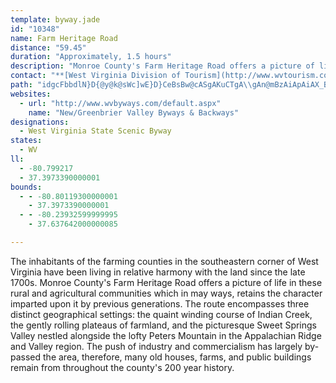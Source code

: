```yaml
---
template: byway.jade
id: "10348"
name: Farm Heritage Road
distance: "59.45"
duration: "Approximately, 1.5 hours"
description: "Monroe County's Farm Heritage Road offers a picture of life in rural and agricultural communities which retains the character imparted upon it by previous generations. "
contact: "**[West Virginia Division of Tourism](http://www.wvtourism.com)**  \r\n 800-225-5982  \r\n\r\n"
path: "idgcFbbdlN}D{@y@k@sWc]wE}D}CeBsBw@cASgAKuCTgA\\gAn@mBzAiApAiAX_BF}Dq@mZcH{Cy@yB_AcCaB_RuRyEgEcd@c]cAaAiBsCgBwBoD{BgEeBcAS{CKcCd@uLjEsB`AqCdBaA^y@LcACyR{Ba[{F_BKyA?cQfAgHVwGYcDJyOfD_DRoFJuA`@_Al@yDbEm@ZoARcBSmC_B_Be@uHBcV`@sBXmI~ByEr@iCJeIBiB]}EqBmCuAi@s@m@kAoC_I_@i@i@_@y@QuQl@mDGyAe@s@k@iAaBmAmCq@}@gAa@_B?u@Yi@q@SaABw@b@iD@kBYgBmAqCqBaD}AkBmHgF{JaJcCaB}XcOwFkCic@iHaGw@oAByBTiPlE}C^ic@^kNDcBLy@R_B~@iAvAm@nAa@vAcCfKy@~BiAfBoBzAsBv@s@JmR`A}Dl@sBp@aKxEeTzFmCfAmDpBcWhT}BzCsFrLg@x@kAzAsBlBmCxAcBj@cBV_BFsBA_Fi@{@Jg@\\m@t@Ux@GjAFx@vH|Vt@rEHxE[`E]dBi@|AuAjCcUvX}BjBcCrA_LzJoDfBiBb@sBLoLe@uB@uVhBeAI_Co@mByAeAyAWo@}Ka^mAsBmAs@kAWuQRcBGaBe@eBeA}@aAkAsBiAwCmAsB_B{AaB_AfBDbReAxAg@bBwA~@aBrA{E?iCSiCm@_DKaBCsAVkBh@_Aj@a@v@YnEw@l@WlHuFhAmAXq@X{AxBaQ@mB[kCmFqQ_AaCiBeDi@kBIiA?kAn@iKBkAIyA_@eByAaCm@kA_BgHsC_I_@mBDo@Ne@d@kA\\[bBeArBkBzAy@lAaAnAsBTSvIeB`Dh@x@Ax@M|Aw@~AYrAHvD`A~@@t@It@W|@q@`E}Dz@qA^eBBgCo@aDiAcE}@oBe@m@k@_@aAWyCSeMS_ARy@^mCrDs@j@o@ZuARq@Gq@Si@_@g@k@i@sAWmDNsDhAuJp@kDlEcPLeBe@cE}BeL_@{C?eBDsA^eFn@gFB{@EaAm@cEmAuFUuCHiA^_BlEoJt@yB^cEG_ASeA_DeIsAgEOoBDeC^yBdAsE\\{@r@cAjAeAfBiAnCqAhAU|Ao@r@y@t@mAr@{BxDqVBsJa@sD[eB_@y@e@[wDwB}@u@k@eAIe@JsBdA_DnFuJbBaFp@qCz@uEnAmETmBX_HO{O_@eB}AsDu@u@uBqAg@s@Ig@BeATsBz@aEp@}Bd@aAlD_@zF_AnB_AhBoBlDkGfGsI|FoLvC}G\\qB\\oGNm@rCeEr@gB^_CEkCWyAwBaGKmALeEIyAsCoQI{ABmANqAbBiId@mIXsAZq@jHsHxAoBfAwBzA{ElBsCx@uB^kC^yIKgBQ{@EeBL_AX_At@_At@e@bAU~@I|ALbBb@rGtDbBd@lCLbEi@dAe@vCeClAy@jPoHvFmFn@kA\\{A`@sGl@mEf@_Cz@mBbFqId@gBBaAEeAeBeFmAaCkB_BcIoD_AsAYeBCoKL_At@sBfBqC`@aApBkHZaBNsB?mBE{AUsBiBkKY{BCqBhAoK?{Il@uHIeFDkAr@oFd@sBh@gA|DwEtJcKbBy@hFe@nAWfE}A|A}@zKuIjAqB\\{AVgJBkAeTPqHXcBYiAy@g@q@[{@Uy@EeA^uCpAcERoBIwA_@sAe@s@}C_CwCiD{AyCi@_BUkAIqAEqF~@yHbAmD@y@[}@qIuG}UiMwIgGs@]aGu@sCKsBPsDr@_A@wFYy@M{@_@w@gAmEaKcCeIk@aAwBgCoCwEaF{DcEmA_ByAiA_B}@aCi@_CKgGm@uEK}ASiGHqBx@aJ@mAGqAeAgGK{AF_Ad@gCrDgKN}@DsAK{AYyAi@eAo@g@oAk@}VuJcCm@mBCiBXmGpCwA@_ASsI{EgCkBcAmAu@sA]gAe@wEY{@k@y@}@Yk@@y@P{GxB_BPwAQyIkD}@MaGQcDJmDVoBl@o@z@c@nAo@|@cD|C_@n@_A|Ci@x@a@Ra@Fi@Gg@WoGkJy@w@}C_Be@g@]cAIiA?yAHsAxAyI\\uApOoYbAmCVgB?kAWmBe@sA_OmPkPcUcBoA{XeIoAg@wGgE_@Ko@EkAPoAf@oF~Cy@Ry@DyBQ_PuCmBy@yAkBcAkBi@sAe@sB]mDU}OqJZNAUiM?sF~M}|Bh@}CjD}Il@}Bb@oEFeBGaDcB}`@?uAXsC^qAn@mAhA{Aj@c@lAm@bV{HrAs@rAiArBoCpAyCjG}Th@_DByAOgC]}Ak@sAaVy\\uAgC}@{CgQytAWaCEmCzCuuATyDj@mErH}a@AaDiAoL?kAT_BPu@v@mA~IsKd@_A`@mBR_CpIe{BPiBRmA|@eCbG{Jl@u@x@k@dBk@bAMnHKpBm@poAw{@l@m@d@y@h@eCDyBI_AsVqyAQsBIwBxF{eCHeJOuFYwDe@iDcA_FgAoDcJoTcd@qdA_C{Fw~@myCcAgCiMiVoBmEiAkDaHkXoCcJcd@qeAgBaG}Mei@e@uA_CqEoAiDYcByByXa@yCgA{Deq@muA_BmCiCmDgz@kaAuG{H{BkD}FoMaJkTuIiYiF}PsAcBmGoFmEeAeGy@ga@yG"
websites: 
  - url: "http://www.wvbyways.com/default.aspx"
    name: "New/Greenbrier Valley Byways & Backways"
designations: 
  - West Virginia State Scenic Byway
states: 
  - WV
ll: 
  - -80.799217
  - 37.3973390000001
bounds: 
  - - -80.80119300000001
    - 37.3973390000001
  - - -80.23932599999995
    - 37.637642000000085

---
```


The inhabitants of the farming counties in the southeastern corner of West Virginia have been living in relative harmony with the land since the late 1700s. Monroe County's Farm Heritage Road offers a picture of life in these rural and agricultural communities which in may ways, retains the character imparted upon it by previous generations. The route encompasses three distinct geographical settings: the quaint winding course of Indian Creek, the gently rolling plateaus of farmland, and the picturesque Sweet Springs Valley nestled alongside the lofty Peters Mountain in the Appalachian Ridge and Valley region. The push of industry and commercialism has largely by-passed the area, therefore, many old houses, farms, and public buildings remain from throughout the county's 200 year history.